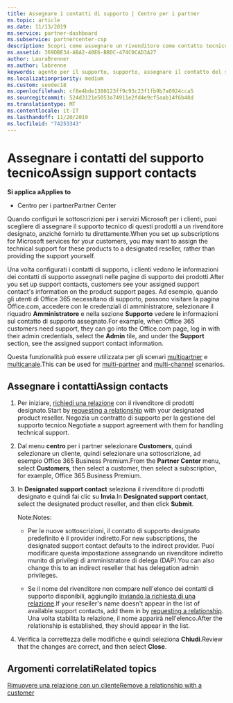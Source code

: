 ```yaml
---
title: Assegnare i contatti di supporto | Centro per i partner
ms.topic: article
ms.date: 11/13/2019
ms.service: partner-dashboard
ms.subservice: partnercenter-csp
description: Scopri come assegnare un rivenditore come contatto tecnico per i clienti con sottoscrizioni ai servizi Microsoft.
ms.assetid: 369DBE34-ABA2-40E6-BBDC-474C0CAD3A27
author: LauraBrenner
ms.author: labrenne
keywords: agente per il supporto, supporto, assegnare il contatto del supporto tecnico, contatto del supporto tecnico designato
ms.localizationpriority: medium
ms.custom: seodec18
ms.openlocfilehash: cf8e4bde1380123ff9c93c23f1fb9b7a0924cca5
ms.sourcegitcommit: 524d3121e5053a74911e2fd4e9cf5aab14f6b48d
ms.translationtype: MT
ms.contentlocale: it-IT
ms.lasthandoff: 11/20/2019
ms.locfileid: "74253343"
---
```

# <a name="assign-support-contacts"></a><span data-ttu-id="412f9-104">Assegnare i contatti del supporto tecnico</span><span class="sxs-lookup"><span data-stu-id="412f9-104">Assign support contacts</span></span>

<span data-ttu-id="412f9-105">**Si applica a**</span><span class="sxs-lookup"><span data-stu-id="412f9-105">**Applies to**</span></span>

-  <span data-ttu-id="412f9-106">Centro per i partner</span><span class="sxs-lookup"><span data-stu-id="412f9-106">Partner Center</span></span>

<span data-ttu-id="412f9-107">Quando configuri le sottoscrizioni per i servizi Microsoft per i clienti, puoi scegliere di assegnare il supporto tecnico di questi prodotti a un rivenditore designato, anziché fornirlo tu direttamente.</span><span class="sxs-lookup"><span data-stu-id="412f9-107">When you set up subscriptions for Microsoft services for your customers, you may want to assign the technical support for these products to a designated reseller, rather than providing the support yourself.</span></span>

<span data-ttu-id="412f9-108">Una volta configurati i contatti di supporto, i clienti vedono le informazioni dei contatti di supporto assegnati nelle pagine di supporto dei prodotti.</span><span class="sxs-lookup"><span data-stu-id="412f9-108">After you set up support contacts, customers see your assigned support contact's information on the product support pages.</span></span> <span data-ttu-id="412f9-109">Ad esempio, quando gli utenti di Office 365 necessitano di supporto, possono visitare la pagina Office.com, accedere con le credenziali di amministratore, selezionare il riquadro **Amministratore** e nella sezione **Supporto** vedere le informazioni sul contatto di supporto assegnato.</span><span class="sxs-lookup"><span data-stu-id="412f9-109">For example, when Office 365 customers need support, they can go into the Office.com page, log in with their admin credentials, select the **Admin** tile, and under the **Support** section, see the assigned support contact information.</span></span>

<span data-ttu-id="412f9-110">Questa funzionalità può essere utilizzata per gli scenari [multipartner](multipartner.md) e [multicanale](multichannel.md).</span><span class="sxs-lookup"><span data-stu-id="412f9-110">This can be used for [multi-partner](multipartner.md) and [multi-channel](multichannel.md) scenarios.</span></span> 

<a href="" id="assigncontacts"></a>
## <a name="assign-contacts"></a><span data-ttu-id="412f9-111">Assegnare i contatti</span><span class="sxs-lookup"><span data-stu-id="412f9-111">Assign contacts</span></span>

1.  <span data-ttu-id="412f9-112">Per iniziare, [richiedi una relazione](request-a-relationship-with-a-customer.md) con il rivenditore di prodotti designato.</span><span class="sxs-lookup"><span data-stu-id="412f9-112">Start by [requesting a relationship](request-a-relationship-with-a-customer.md) with your designated product reseller.</span></span> <span data-ttu-id="412f9-113">Negozia un contratto di supporto per la gestione del supporto tecnico.</span><span class="sxs-lookup"><span data-stu-id="412f9-113">Negotiate a support agreement with them for handling technical support.</span></span>

2.  <span data-ttu-id="412f9-114">Dal menu **centro** per i partner selezionare **Customers**, quindi selezionare un cliente, quindi selezionare una sottoscrizione, ad esempio Office 365 Business Premium.</span><span class="sxs-lookup"><span data-stu-id="412f9-114">From the **Partner Center** menu, select **Customers**, then select a customer, then select a subscription, for example, Office 365 Business Premium.</span></span>

3.  <span data-ttu-id="412f9-115">In **Designated support contact** seleziona il rivenditore di prodotti designato e quindi fai clic su **Invia**.</span><span class="sxs-lookup"><span data-stu-id="412f9-115">In  **Designated support contact**, select the designated product reseller, and then click **Submit**.</span></span> 

    <span data-ttu-id="412f9-116">Note:</span><span class="sxs-lookup"><span data-stu-id="412f9-116">Notes:</span></span> 
    
    *  <span data-ttu-id="412f9-117">Per le nuove sottoscrizioni, il contatto di supporto designato predefinito è il provider indiretto.</span><span class="sxs-lookup"><span data-stu-id="412f9-117">For new subscriptions, the designated support contact defaults to the indirect provider.</span></span> <span data-ttu-id="412f9-118">Puoi modificare questa impostazione assegnando un rivenditore indiretto munito di privilegi di amministratore di delega (DAP).</span><span class="sxs-lookup"><span data-stu-id="412f9-118">You can also change this to an indirect reseller that has delegation admin privileges.</span></span>
    
    *  <span data-ttu-id="412f9-119">Se il nome del rivenditore non compare nell'elenco dei contatti di supporto disponibili, aggiungilo [inviando la richiesta di una relazione](request-a-relationship-with-a-customer.md).</span><span class="sxs-lookup"><span data-stu-id="412f9-119">If your reseller's name doesn't appear in the list of available support contacts, add them in by [requesting a relationship](request-a-relationship-with-a-customer.md).</span></span> <span data-ttu-id="412f9-120">Una volta stabilita la relazione, il nome apparirà nell'elenco.</span><span class="sxs-lookup"><span data-stu-id="412f9-120">After the relationship is established, they should appear in the list.</span></span>  

4.  <span data-ttu-id="412f9-121">Verifica la correttezza delle modifiche e quindi seleziona **Chiudi**.</span><span class="sxs-lookup"><span data-stu-id="412f9-121">Review that the changes are correct, and then select **Close**.</span></span>

## <a name="related-topics"></a><span data-ttu-id="412f9-122">Argomenti correlati</span><span class="sxs-lookup"><span data-stu-id="412f9-122">Related topics</span></span>

[<span data-ttu-id="412f9-123">Rimuovere una relazione con un cliente</span><span class="sxs-lookup"><span data-stu-id="412f9-123">Remove a relationship with a customer</span></span>](remove-a-relationship.md)